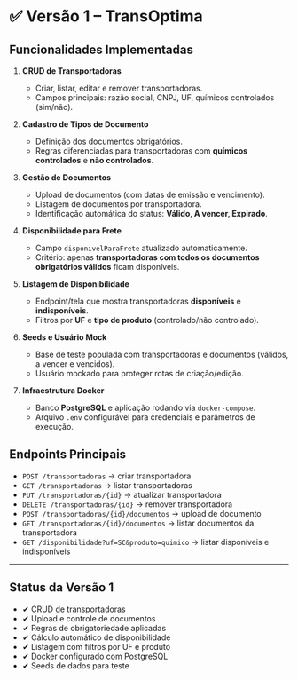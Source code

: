 # ✅ Versão 1 – TransOptima

## Funcionalidades Implementadas

1. **CRUD de Transportadoras**  
   - Criar, listar, editar e remover transportadoras.  
   - Campos principais: razão social, CNPJ, UF, químicos controlados (sim/não).  

2. **Cadastro de Tipos de Documento**  
   - Definição dos documentos obrigatórios.  
   - Regras diferenciadas para transportadoras com **químicos controlados** e **não controlados**.  

3. **Gestão de Documentos**  
   - Upload de documentos (com datas de emissão e vencimento).  
   - Listagem de documentos por transportadora.  
   - Identificação automática do status: **Válido, A vencer, Expirado**.  

4. **Disponibilidade para Frete**  
   - Campo `disponivelParaFrete` atualizado automaticamente.  
   - Critério: apenas **transportadoras com todos os documentos obrigatórios válidos** ficam disponíveis.  

5. **Listagem de Disponibilidade**  
   - Endpoint/tela que mostra transportadoras **disponíveis** e **indisponíveis**.  
   - Filtros por **UF** e **tipo de produto** (controlado/não controlado).  

6. **Seeds e Usuário Mock**  
   - Base de teste populada com transportadoras e documentos (válidos, a vencer e vencidos).  
   - Usuário mockado para proteger rotas de criação/edição.  

7. **Infraestrutura Docker**  
   - Banco **PostgreSQL** e aplicação rodando via `docker-compose`.  
   - Arquivo `.env` configurável para credenciais e parâmetros de execução.  

## Endpoints Principais

- `POST /transportadoras` → criar transportadora  
- `GET /transportadoras` → listar transportadoras  
- `PUT /transportadoras/{id}` → atualizar transportadora  
- `DELETE /transportadoras/{id}` → remover transportadora  
- `POST /transportadoras/{id}/documentos` → upload de documento  
- `GET /transportadoras/{id}/documentos` → listar documentos da transportadora  
- `GET /disponibilidade?uf=SC&produto=quimico` → listar disponíveis e indisponíveis  

---

## Status da Versão 1
- ✔ CRUD de transportadoras  
- ✔ Upload e controle de documentos  
- ✔ Regras de obrigatoriedade aplicadas  
- ✔ Cálculo automático de disponibilidade  
- ✔ Listagem com filtros por UF e produto  
- ✔ Docker configurado com PostgreSQL  
- ✔ Seeds de dados para teste  

